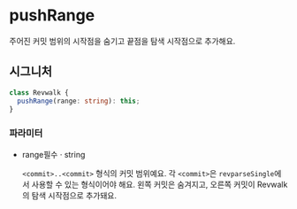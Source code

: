 # pushRange

주어진 커밋 범위의 시작점을 숨기고 끝점을 탐색 시작점으로 추가해요.

## 시그니처

```ts
class Revwalk {
  pushRange(range: string): this;
}
```

### 파라미터

<ul class="param-ul">
  <li class="param-li param-li-root">
    <span class="param-name">range</span><span class="param-required">필수</span>&nbsp;·&nbsp;<span class="param-type">string</span>
    <br>
    <p class="param-description"><code>&lt;commit&gt;..&lt;commit&gt;</code> 형식의 커밋 범위예요.  
      각 <code>&lt;commit&gt;</code>은 <code>revparseSingle</code>에서 사용할 수 있는 형식이어야 해요.  
      왼쪽 커밋은 숨겨지고, 오른쪽 커밋이 Revwalk의 탐색 시작점으로 추가돼요.
</p>
  </li>
</ul>